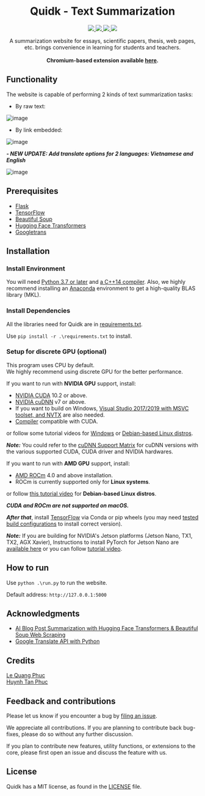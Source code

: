 <h1 align="center">
Quidk - Text Summarization
</h1>

<p align="center">
	<a href="https://github.com/lqphuc123/Quidk/actions/new">
		<img src="https://github.com/php-science/textrank/workflows/tests/badge.svg"/>
	</a>
	<a href="https://github.com/lqphuc123/Quidk">
		<img src="https://img.shields.io/badge/stable-2.1.0.4-orange" />
	</a>
	<a href="https://mega.nz/file/Fe5jhZKQ#aN3FP9vsbWiM1XibPonuotOQRV5LB8ed0ammmOq5ty0">
        	<img src="https://img.shields.io/badge/download-20-red"/>
	</a>
	<a href="https://github.com/lqphuc123/Quidk/blob/main/LICENSE">
        	<img src="https://img.shields.io/github/license/lqphuc123/Quidk"/>
    	</a>
</p>

<p align="center">
A summarization website for essays, scientific papers, thesis, web pages, etc. brings convenience in learning for students and teachers.</br>
</br>
<strong>Chromium-based extension available <a href="https://github.com/lqphuc123/Quidk/tree/main/extension">here</a>.</strong>
</p>

## Functionality

The website is capable of performing 2 kinds of text summarization tasks:

- By raw text:

![image](https://user-images.githubusercontent.com/58034112/167919156-3609cb40-9518-4f1b-ba84-98ff295f2971.png)

- By link embedded:

![image](https://user-images.githubusercontent.com/58034112/167920052-5d5d1668-ed36-4a81-b8bb-00581e640fa9.png)

***- NEW UPDATE: Add translate options for 2 languages: Vietnamese and English***

![image](https://user-images.githubusercontent.com/58034112/168003602-7b3db63f-db37-44fd-80a8-478994f6f561.png)

## Prerequisites
- [Flask](https://flask.palletsprojects.com/en/2.1.x/)
- [TensorFlow](https://www.tensorflow.org/)
- [Beautiful Soup](https://realpython.com/beautiful-soup-web-scraper-python/)
- [Hugging Face Transformers](http://huggingface.co/docs/transformers)
- [Googletrans](https://py-googletrans.readthedocs.io/en/latest/)

## Installation

### Install Environment

You will need [Python 3.7 or later](https://www.python.org/downloads/) and [a C++14 compiler](https://osdn.net/projects/mingw/). Also, we highly recommend installing an [Anaconda](https://www.anaconda.com/distribution/#download-section) environment to get a high-quality BLAS library (MKL).

### Install Dependencies

All the libraries need for Quidk are in [requirements.txt](requirements.txt).</br>

Use `pip install -r .\requirements.txt` to install.

### Setup for discrete GPU (optional)

This program uses CPU by default. </br> We highly recommend using discrete GPU for the better performance.

If you want to run with **NVIDIA GPU** support, install:
- [NVIDIA CUDA](https://developer.nvidia.com/cuda-downloads) 10.2 or above.
- [NVIDIA cuDNN](https://developer.nvidia.com/cudnn) v7 or above.
- If you want to build on Windows, [Visual Studio 2017/2019 with MSVC toolset, and NVTX](https://visualstudio.microsoft.com/vs/older-downloads/) are also needed.
- [Compiler](https://gist.github.com/ax3l/9489132) compatible with CUDA.

or follow some tutorial videos for [Windows](https://youtu.be/hHWkvEcDBO0?t=50) or [Debian-based Linux distros](https://youtu.be/EFPxYotTwDI).

**_Note:_** You could refer to the [cuDNN Support Matrix](https://docs.nvidia.com/deeplearning/cudnn/pdf/cuDNN-Support-Matrix.pdf) for cuDNN versions with the various supported CUDA, CUDA driver and NVIDIA hardwares.

If you want to run with **AMD GPU** support, install:
- [AMD ROCm](https://rocmdocs.amd.com/en/latest/Installation_Guide/Installation-Guide.html) 4.0 and above installation.
- ROCm is currently supported only for **Linux systems**.

or follow [this tutorial video](https://youtu.be/efKjfBkjPlM) for **Debian-based Linux distros**.

**_CUDA and ROCm are not supported on macOS._**

**_After that_**, install [TensorFlow](https://www.tensorflow.org/hub/installation#use_with_tensorflow_2) via Conda or pip wheels (you may need [tested build configurations](https://www.tensorflow.org/install/source#gpu) to install correct version).

**_Note:_** If you are building for NVIDIA's Jetson platforms (Jetson Nano, TX1, TX2, AGX Xavier), Instructions to install PyTorch for Jetson Nano are [available here](https://devtalk.nvidia.com/default/topic/1049071/jetson-nano/pytorch-for-jetson-nano/) or you can follow [tutorial video](https://youtu.be/UiZaM-Wbc6A).

## How to run

Use `python .\run.py` to run the website.</br>

Default address: `http://127.0.0.1:5000`

## Acknowledgments
- [AI Blog Post Summarization with Hugging Face Transformers & Beautiful Soup Web Scraping](https://youtu.be/JctmnczWg0U)
- [Google Translate API with Python](https://www.youtube.com/watch?v=VIc_DDBpE7U)

## Credits
[Le Quang Phuc](https://www.facebook.com/phuc.lequang.9081/)</br>
[Huynh Tan Phuc](https://www.facebook.com/HtPuc)

## Feedback and contributions

Please let us know if you encounter a bug by [filing an issue](https://github.com/lqphuc123/Quidk/issues).

We appreciate all contributions. If you are planning to contribute back bug-fixes, please do so without any further discussion.

If you plan to contribute new features, utility functions, or extensions to the core, please first open an issue and discuss the feature with us.

## License

Quidk has a MIT license, as found in the [LICENSE](LICENSE) file.
